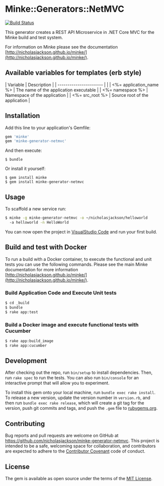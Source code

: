 # Minke::Generators::NetMVC

[![Build Status](https://travis-ci.org/nicholasjackson/minke-generator-netmvc.svg?branch=master)](https://travis-ci.org/nicholasjackson/minke-generator-netmvc)  

This generator creates a REST API Microservice in .NET Core MVC for the Minke build and test system.

For information on Minke please see the documentation [http://nicholasjackson.github.io/minke/](http://nicholasjackson.github.io/minke/).

## Available variables for templates (erb style)
| Variable                | Description                            |
| ----------------------- |                                        |
| <%= application_name %> | The name of the application executable |
| <%= namespace %>        | Namespace of the application           |
| <%= src_root %>         | Source root of the application         |

## Installation

Add this line to your application's Gemfile:

```ruby
gem 'minke'
gem 'minke-generator-netmvc'
```

And then execute:

    $ bundle

Or install it yourself:

```
$ gem install minke
$ gem install minke-generator-netmvc

```

## Usage

To scaffold a new service run:

```bash
$ minke -g minke-generator-netmvc -o ~/nicholasjackson/helloworld
  -a helloworld -n HelloWorld
```

You can now open the project in [VisualStudio Code](http://code.visualstudio.com) and run your first build.

## Build and test with Docker
To run a build with a Docker container, to execute the functional and unit tests you can use the following commands.  Please see the main Minke documentation for more information [http://nicholasjackson.github.io/minke/](http://nicholasjackson.github.io/minke/).

### Build Application Code and Execute Unit tests
```bash
$ cd _build
$ bundle
$ rake app:test
```

### Build a Docker image and execute functional tests with Cucumber
```bash
$ rake app:build_image
$ rake app:cucumber
```

## Development

After checking out the repo, run `bin/setup` to install dependencies. Then, run `rake spec` to run the tests. You can also run `bin/console` for an interactive prompt that will allow you to experiment.

To install this gem onto your local machine, run `bundle exec rake install`. To release a new version, update the version number in `version.rb`, and then run `bundle exec rake release`, which will create a git tag for the version, push git commits and tags, and push the `.gem` file to [rubygems.org](https://rubygems.org).

## Contributing

Bug reports and pull requests are welcome on GitHub at https://github.com/nicholasjackson/minke-generator-netmvc. This project is intended to be a safe, welcoming space for collaboration, and contributors are expected to adhere to the [Contributor Covenant](http://contributor-covenant.org) code of conduct.


## License

The gem is available as open source under the terms of the [MIT License](http://opensource.org/licenses/MIT).
